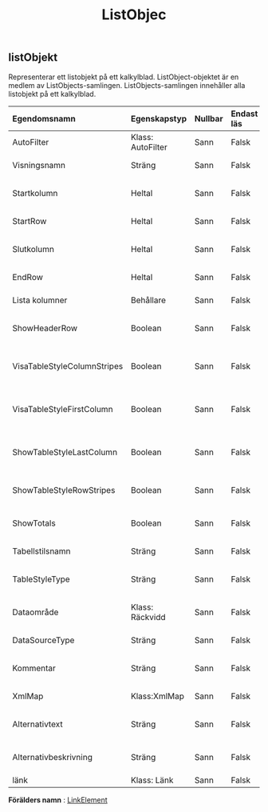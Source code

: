 ﻿---
title: ListObjec
second_title: Aspose.Cells Cloud Documen
type: docs
url: /sv/specification/model/listobject/
description: "Aspose.Cells Molnmodellspecifikation: ListObject. Hantera enkelt Excel och andra kalkylarksdokument med funktioner som att öppna, generera, redigera, dela, slå samman, jämföra och konvertera"
kwords: Excel, Office, Kalkylblad, Cloud REST API, ListObject
weight: 50
---
## **listObjekt**

 Representerar ett listobjekt på ett kalkylblad. ListObject-objektet är en medlem av ListObjects-samlingen. ListObjects-samlingen innehåller alla listobjekt på ett kalkylblad.

| Egendomsnamn| Egenskapstyp| Nullbar| Endast läs| Standardvärde| Beskrivning|
|:- |:- |:- |:- |:- |:- |
| AutoFilter| Klass: AutoFilter| Sann| Falsk||Får autofilter.|
| Visningsnamn| Sträng| Sann| Falsk|| Hämtar och ställer in visningsnamnet.|
| Startkolumn| Heltal| Sann| Falsk|| Hämtar startkolumnen för intervallet.|
| StartRow| Heltal| Sann| Falsk|| Hämtar intervallets startrad.|
| Slutkolumn| Heltal| Sann| Falsk|| Hämtar slutkolumnen för intervallet.|
| EndRow| Heltal| Sann| Falsk|| Hämtar den sista raden i intervallet.|
| Lista kolumner| Behållare| Sann| Falsk|| Hämtar ListColumns av ListObject.|
| ShowHeaderRow| Boolean| Sann| Falsk|| Hämtar och ställer in om detta ListObject visar rubrikrad.|
| VisaTableStyleColumnStripes| Boolean| Sann| Falsk|| Indikerar om formatering av kolumnrand används.|
| VisaTableStyleFirstColumn| Boolean| Sann| Falsk|| Anger om den första kolumnen i tabellen ska ha stilen tillämpad.|
| ShowTableStyleLastColumn| Boolean| Sann| Falsk|| Anger om den sista kolumnen i tabellen ska ha stilen tillämpad.|
| ShowTableStyleRowStripes| Boolean| Sann| Falsk|| Indikerar om radrandsformatering tillämpas.|
| ShowTotals| Boolean| Sann| Falsk|| Hämtar och ställer in om detta ListObject visar total rad.|
| Tabellstilsnamn| Sträng| Sann| Falsk|| Hämtar och ställer in tabellstilens namn.|
| TableStyleType| Sträng| Sann| Falsk|| Gets och den inbyggda bordsstilen.|
| Dataområde| Klass: Räckvidd| Sann| Falsk||Hämtar dataintervallet för ListObject.|
| DataSourceType| Sträng| Sann| Falsk|| Hämtar datakällans typ för tabellen.|
| Kommentar| Sträng| Sann| Falsk|| Får och ställer tabellens kommentar.|
| XmlMap| Klass:XmlMap| Sann| Falsk|| Blir van vid denna lista.|
| Alternativtext| Sträng| Sann| Falsk|| Hämtar och ställer in den alternativa texten.|
| Alternativbeskrivning| Sträng| Sann| Falsk|| Hämtar och ställer in den alternativa beskrivningen.|
| länk| Klass: Länk| Sann| Falsk|||

**Förälders namn** : [LinkElement](/specification/model/linkelement)

